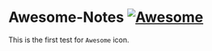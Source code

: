 # Awesome-Notes [![Awesome](https://awesome.re/badge.svg)](https://awesome.re)

This is the first test for `Awesome` icon.
